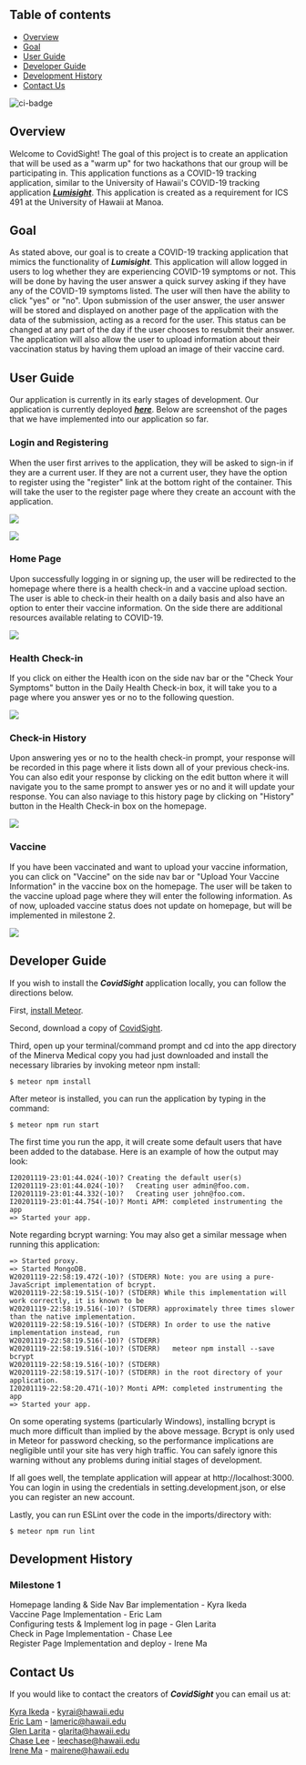 ## Table of contents

* [Overview](#overview)
* [Goal](#goal)
* [User Guide](#user-guide)
* [Developer Guide](#developer-guide)
* [Development History](#development-history)
* [Contact Us](#contact-us)

![ci-badge](https://github.com/Covid-Sight/covid-sight/workflows/ci-covidsight/badge.svg)

## Overview
Welcome to CovidSight! The goal of this project is to create an application that will be used as a "warm up" for two hackathons that our group will be participating in. This application functions as a COVID-19 tracking application, similar to the University of Hawaii's COVID-19 tracking application _**[Lumisight](https://www.hawaii.edu/its/covid-19-resources/about-lumisight-uh/)**_. This application is created as a requirement for ICS 491 at the University of Hawaii at Manoa. 

## Goal
As stated above, our goal is to create a COVID-19 tracking application that mimics the functionality of _**Lumisight**_. This application will allow logged in users to log whether they are experiencing COVID-19 symptoms or not. This will be done by having the user answer a quick survey asking if they have any of the COVID-19 symptoms listed. The user will then have the ability to click "yes" or "no". Upon submission of the user answer, the user answer will be stored and displayed on another page of the application with the data of the submission, acting as a record for the user. This status can be changed at any part of the day if the user chooses to resubmit their answer. The application will also allow the user to upload information about their vaccination status by having them upload an image of their vaccine card.

## User Guide
Our application is currently in its early stages of development. Our application is currently deployed _**[here](https://covid-sight.meteorapp.com/)**_.
Below are screenshot of the pages that we have implemented into our application so far.  

### Login and Registering
When the user first arrives to the application, they will be asked to sign-in if they are a current user. If they are not a current user, they have the option to register using the "register" link at the bottom right of the container. This will take the user to the register page where they create an account with the application. 

![](images/login.png)

![](images/register.png)

### Home Page
Upon successfully logging in or signing up, the user will be redirected to the homepage where there is a health check-in and a vaccine upload section. The user is able to check-in their health on a daily basis and also have an option to enter their vaccine information. On the side there are additional resources available relating to COVID-19.

![](images/home.png)

### Health Check-in 
If you click on either the Health icon on the side nav bar or the "Check Your Symptoms" button in the Daily Health Check-in box, it will take you to a page where you answer yes or no to the following question. 

![](images/checkin.png)

### Check-in History
Upon answering yes or no to the health check-in prompt, your response will be recorded in this page where it lists down all of your previous check-ins. You can also edit your response by clicking on the edit button where it will navigate you to the same prompt to answer yes or no and it will update your response. You can also naviage to this history page by clicking on "History" button in the Health Check-in box on the homepage.

![](images/history.png)

### Vaccine
If you have been vaccinated and want to upload your vaccine information, you can click on "Vaccine" on the side nav bar or "Upload Your Vaccine Information" in the vaccine box on the homepage. The user will be taken to the vaccine upload page where they will enter the following information. As of now, uploaded vaccine status does not update on homepage, but will be implemented in milestone 2.

![](images/vaccine.png)

## Developer Guide
If you wish to install the _**CovidSight**_ application locally, you can follow the directions below. 

First, [install Meteor](https://www.meteor.com/install).

Second, download a copy of [CovidSight](https://github.com/Covid-Sight/covid-sight).

Third, open up your terminal/command prompt and cd into the app directory of the Minerva Medical copy you had just downloaded
and install the necessary libraries by invoking meteor npm install:

```
$ meteor npm install
```

After meteor is installed, you can run the application by typing in the command:

```
$ meteor npm run start
```


The first time you run the app, it will create some default users that have been added to the database. Here is an
example of how the output may look:

```
I20201119-23:01:44.024(-10)? Creating the default user(s)
I20201119-23:01:44.024(-10)?   Creating user admin@foo.com.
I20201119-23:01:44.332(-10)?   Creating user john@foo.com.
I20201119-23:01:44.754(-10)? Monti APM: completed instrumenting the app
=> Started your app.
```

Note regarding bcrypt warning: You may also get a similar message when running this application:

```
=> Started proxy.                             
=> Started MongoDB.                           
W20201119-22:58:19.472(-10)? (STDERR) Note: you are using a pure-JavaScript implementation of bcrypt.
W20201119-22:58:19.515(-10)? (STDERR) While this implementation will work correctly, it is known to be
W20201119-22:58:19.516(-10)? (STDERR) approximately three times slower than the native implementation.
W20201119-22:58:19.516(-10)? (STDERR) In order to use the native implementation instead, run
W20201119-22:58:19.516(-10)? (STDERR) 
W20201119-22:58:19.516(-10)? (STDERR)   meteor npm install --save bcrypt
W20201119-22:58:19.516(-10)? (STDERR) 
W20201119-22:58:19.517(-10)? (STDERR) in the root directory of your application.
I20201119-22:58:20.471(-10)? Monti APM: completed instrumenting the app
=> Started your app.
```

On some operating systems (particularly Windows), installing bcrypt is much more difficult than implied by the above
message. Bcrypt is only used in Meteor for password checking, so the performance implications are negligible until your
site has very high traffic. You can safely ignore this warning without any problems during initial stages of
development.

If all goes well, the template application will appear at http://localhost:3000. You can login in using the credentials
in setting.development.json, or else you can register an new account.

Lastly, you can run ESLint over the code in the imports/directory with:

```
$ meteor npm run lint
```


## Development History
### Milestone 1 
Homepage landing & Side Nav Bar implementation - Kyra Ikeda <br />
Vaccine Page Implementation - Eric Lam <br />
Configuring tests & Implement log in page - Glen Larita <br />
Check in Page Implementation - Chase Lee <br />
Register Page Implementation and deploy - Irene Ma

## Contact Us
If you would like to contact the creators of _**CovidSight**_ you can email us at:

[Kyra Ikeda](https://kyraikeda.github.io/) - kyrai@hawaii.edu\
[Eric Lam](https://airyclam.github.io/) - lameric@hawaii.edu\
[Glen Larita](https://glarita.github.io/) - glarita@hawaii.edu\
[Chase Lee](https://chase-lee-ui.github.io/) - leechase@hawaii.edu\
[Irene Ma](https://irene-ma.github.io/) - mairene@hawaii.edu


